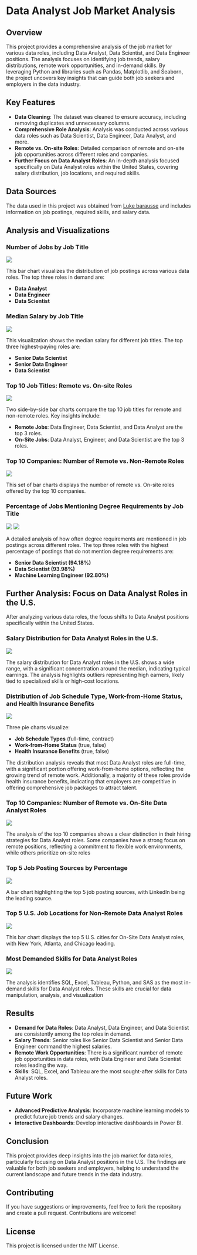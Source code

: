 # Data Analyst Job Market Analysis

## Overview
This project provides a comprehensive analysis of the job market for various data roles, including Data Analyst, Data Scientist, and Data Engineer positions. The analysis focuses on identifying job trends, salary distributions, remote work opportunities, and in-demand skills. By leveraging Python and libraries such as Pandas, Matplotlib, and Seaborn, the project uncovers key insights that can guide both job seekers and employers in the data industry.


## Key Features
- **Data Cleaning**: The dataset was cleaned to ensure accuracy, including removing duplicates and unnecessary columns.
- **Comprehensive Role Analysis**: Analysis was conducted across various data roles such as Data Scientist, Data Engineer, Data Analyst, and more.
- **Remote vs. On-site Roles**: Detailed comparison of remote and on-site job opportunities across different roles and companies.
- **Further Focus on Data Analyst Roles**: An in-depth analysis focused specifically on Data Analyst roles within the United States, covering salary distribution, job locations, and required skills.


## Data Sources
The data used in this project was obtained from  [Luke barausse](https://huggingface.co/datasets/lukebarousse/data_jobs)
 and includes information on job postings, required skills, and salary data.


## Analysis and Visualizations

### Number of Jobs by Job Title
![](https://github.com/pirsarandib/python_project_data_jobs/blob/main/image/1_number%20of%20jobs%20by%20job%20title.png)

This bar chart visualizes the distribution of job postings across various data roles. The top three roles in demand are:

- **Data Analyst**
- **Data Engineer**
- **Data Scientist**
  


### Median Salary by Job Title
![](https://github.com/pirsarandib/python_project_data_jobs/blob/main/image/2_median%20salary%20by%20job%20title.png)

This visualization shows the median salary for different job titles. The top three highest-paying roles are:

- **Senior Data Scientist**
- **Senior Data Engineer**
- **Data Scientist**
  


### Top 10 Job Titles: Remote vs. On-site Roles
![](https://github.com/pirsarandib/python_project_data_jobs/blob/main/image/3_top%20ten%20companies.png)

Two side-by-side bar charts compare the top 10 job titles for remote and non-remote roles. Key insights include:

- **Remote Jobs**: Data Engineer, Data Scientist, and Data Analyst are the top 3 roles.
- **On-Site Jobs**: Data Analyst, Engineer, and Data Scientist are the top 3 roles.



### Top 10 Companies: Number of Remote vs. Non-Remote Roles
![](https://github.com/pirsarandib/python_project_data_jobs/blob/main/image/4_top%20ten%20job%20titles.png)

This set of bar charts displays the number of remote vs. On-site roles offered by the top 10 companies.



### Percentage of Jobs Mentioning Degree Requirements by Job Title
![](https://github.com/pirsarandib/python_project_data_jobs/blob/main/image/5_1%20mentioning%20degree.jpg)
![](https://github.com/pirsarandib/python_project_data_jobs/blob/main/image/5_2%20mentioning%20degree.png)

A detailed analysis of how often degree requirements are mentioned in job postings across different roles. The top three roles with the highest percentage of postings that do not mention degree requirements are:

- **Senior Data Scientist (94.18%)**
- **Data Scientist (93.98%)**
- **Machine Learning Engineer (92.80%)**


## Further Analysis: Focus on Data Analyst Roles in the U.S.

After analyzing various data roles, the focus shifts to Data Analyst positions specifically within the United States.



### Salary Distribution for Data Analyst Roles in the U.S.
![](https://github.com/pirsarandib/python_project_data_jobs/blob/main/image/6_salary%20distribution.png)

The salary distribution for Data Analyst roles in the U.S. shows a wide range, with a significant concentration around the median, indicating typical earnings. The analysis highlights outliers representing high earners, likely tied to specialized skills or high-cost locations. 




### Distribution of Job Schedule Type, Work-from-Home Status, and Health Insurance Benefits
![](https://github.com/pirsarandib/python_project_data_jobs/blob/main/image/7_distribution%20of...%20.png)

Three pie charts visualize:

- **Job Schedule Types** (full-time, contract)
- **Work-from-Home Status** (true, false)
- **Health Insurance Benefits** (true, false)

The distribution analysis reveals that most Data Analyst roles are full-time, with a significant portion offering work-from-home options, reflecting the growing trend of remote work. Additionally, a majority of these roles provide health insurance benefits, indicating that employers are competitive in offering comprehensive job packages to attract talent.




### Top 10 Companies: Number of Remote vs. On-Site Data Analyst Roles 
![](https://github.com/pirsarandib/python_project_data_jobs/blob/main/image/8_top%2010%20companies.png)

The analysis of the top 10 companies shows a clear distinction in their hiring strategies for Data Analyst roles. Some companies have a strong focus on remote positions, reflecting a commitment to flexible work environments, while others prioritize on-site roles




### Top 5 Job Posting Sources by Percentage
![](https://github.com/pirsarandib/python_project_data_jobs/blob/main/image/9_top%205%20job%20sources.png)

A bar chart highlighting the top 5 job posting sources, with LinkedIn being the leading source.




### Top 5 U.S. Job Locations for Non-Remote Data Analyst Roles
![](https://github.com/pirsarandib/python_project_data_jobs/blob/main/image/10_top%20five%20job%20location.png)

This bar chart displays the top 5 U.S. cities for On-Site Data Analyst roles, with New York, Atlanta, and Chicago leading.




###  Most Demanded Skills for Data Analyst Roles
![](https://github.com/pirsarandib/python_project_data_jobs/blob/main/image/11_most%20demand%20skills.png)

The analysis identifies SQL, Excel, Tableau, Python, and SAS as the most in-demand skills for Data Analyst roles. These skills are crucial for data manipulation, analysis, and visualization



## Results
- **Demand for Data Roles**: Data Analyst, Data Engineer, and Data Scientist are consistently among the top roles in demand.
- **Salary Trends**: Senior roles like Senior Data Scientist and Senior Data Engineer command the highest salaries.
- **Remote Work Opportunities**: There is a significant number of remote job opportunities in data roles, with Data Engineer and Data Scientist roles leading the way.
- **Skills**: SQL, Excel, and Tableau are the most sought-after skills for Data Analyst roles.


## Future Work
- **Advanced Predictive Analysis**: Incorporate machine learning models to predict future job trends and salary changes.
- **Interactive Dashboards**: Develop interactive dashboards in Power BI.


## Conclusion
This project provides deep insights into the job market for data roles, particularly focusing on Data Analyst positions in the U.S. The findings are valuable for both job seekers and employers, helping to understand the current landscape and future trends in the data industry.


## Contributing
If you have suggestions or improvements, feel free to fork the repository and create a pull request. Contributions are welcome!


## License
This project is licensed under the MIT License. 

